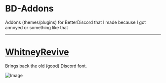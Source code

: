 # BD-Addons
Addons (themes/plugins) for BetterDiscord that I made because I got annoyed or something like that

---

# [WhitneyRevive](https://github.com/iAmSpace/BD-Addons/blob/main/themes/WhitneyRevive.theme.css)

Brings back the old (good) Discord font.

![Image](https://cdn.discordapp.com/attachments/1041039161236402238/1048951037945462825/image.png)
